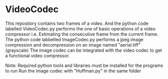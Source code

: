 # VideoCodec
This repository contains two frames of a video.
And the python code labelled VideoCodec.py performs the one of basic operations of a video compressor i.e. Estimating the consecutive frame from the current frame.
The python code labbelled ImageCodec.py performs a jpeg image compression and decompression on an image named "aerial.tiff" (grayscale)
The image codec can be integrated with the video codec to get a functional video compressor.

Note: Required python tools and libraries must be installed for the programs to run
Run the image codec with "Huffman.py" in the same folder
